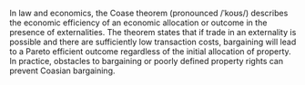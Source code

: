 In law and economics, the Coase theorem (pronounced /ˈkoʊs/) describes the economic efficiency of an economic allocation or outcome in the presence of externalities. The theorem states that if trade in an externality is possible and there are sufficiently low transaction costs, bargaining will lead to a Pareto efficient outcome regardless of the initial allocation of property. In practice, obstacles to bargaining or poorly defined property rights can prevent Coasian bargaining.